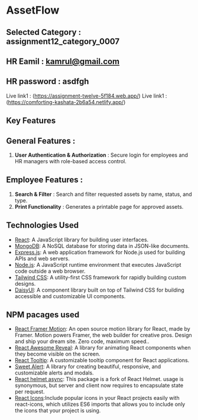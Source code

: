 # AssetFlow

## Selected Category : assignment12_category_0007
## HR Eamil : kamrul@gmail.com
## HR password : asdfgh


Live link1 : (https://assignment-twelve-5f184.web.app/)
Live link1 : (https://comforting-kashata-2b6a54.netlify.app/)


## Key Features

## General Features :
1. **User Authentication & Authorization** : Secure login for employees and HR managers with role-based access control.
## Employee Features :
1. **Search & Filter** : Search and filter requested assets by name, status, and type.
2. **Print Functionality** : Generates a printable page for approved assets.




## Technologies Used

- [React](https://reactjs.org/): A JavaScript library for building user interfaces.
- [MongoDB](https://www.mongodb.com/): A NoSQL database for storing data in JSON-like documents.
- [Express.js](https://expressjs.com/): A web application framework for Node.js used for building APIs and web servers.
- [Node.js](https://nodejs.org/): A JavaScript runtime environment that executes JavaScript code outside a web browser.
- [Tailwind CSS](https://tailwindcss.com/): A utility-first CSS framework for rapidly building custom designs.
- [DaisyUI](https://daisyui.com/): A component library built on top of Tailwind CSS for building accessible and customizable UI components.


## NPM pacages used
- [React Framer Motion](https://www.npmjs.com/package/framer-motion): An open source motion library for React, made by Framer. Motion powers Framer, the web builder for creative pros. Design and ship your dream site. Zero code, maximum speed..
- [React Awesome Reveal](https://www.npmjs.com/package/react-awesome-reveal): A library for animating React components when they become visible on the screen.
- [React Tooltip](https://www.npmjs.com/package/react-tooltip): A customizable tooltip component for React applications.
- [Sweet Alert](https://sweetalert2.github.io/): A library for creating beautiful, responsive, and customizable alerts and modals.
- [React helmet async](https://www.npmjs.com/package/react-helmet-async): This package is a fork of React Helmet. <Helmet> usage is synonymous, but server and client now requires <HelmetProvider> to encapsulate state per request.
- [React Icons](https://react-icons.github.io/react-icons/):Include popular icons in your React projects easily with react-icons, which utilizes ES6 imports that allows you to include only the icons that your project is using.




